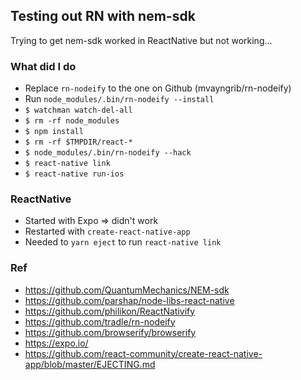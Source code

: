 ## Testing out RN with nem-sdk

Trying to get nem-sdk worked in ReactNative but not working...

### What did I do

- Replace `rn-nodeify` to the one on Github (mvayngrib/rn-nodeify)
- Run `node_modules/.bin/rn-nodeify --install`
- `$ watchman watch-del-all`
- `$ rm -rf node_modules`
- `$ npm install`
- `$ rm -rf $TMPDIR/react-*`
- `$ node_modules/.bin/rn-nodeify --hack`
- `$ react-native link`
- `$ react-native run-ios`

### ReactNative

- Started with Expo => didn't work
- Restarted with `create-react-native-app`
- Needed to `yarn eject` to run `react-native link`

### Ref
- https://github.com/QuantumMechanics/NEM-sdk
- https://github.com/parshap/node-libs-react-native
- https://github.com/philikon/ReactNativify
- https://github.com/tradle/rn-nodeify
- https://github.com/browserify/browserify
- https://expo.io/
- https://github.com/react-community/create-react-native-app/blob/master/EJECTING.md
